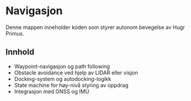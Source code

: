 # Navigasjon

Denne mappen inneholder koden som styrer autonom bevegelse av Hugr Primus.

## Innhold
- Waypoint-navigasjon og path following
- Obstacle avoidance ved hjelp av LIDAR eller visjon
- Docking-system og autodocking-logikk
- State machine for høy-nivå styring av oppdrag
- Integrasjon med GNSS og IMU
